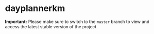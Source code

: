# dayplannerkm
**Important:** Please make sure to switch to the `master` branch to view and access the latest stable version of the project.
